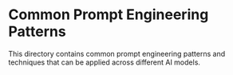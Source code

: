 # Common Prompt Engineering Patterns

This directory contains common prompt engineering patterns and techniques that can be applied across different AI models. 